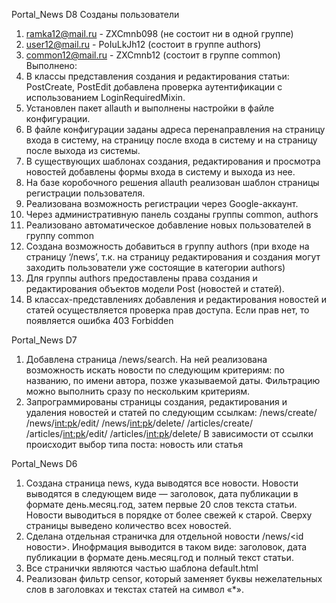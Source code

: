 Portal_News D8
Созданы пользователи
1. ramka12@mail.ru - ZXCmnb098 (не состоит ни в одной группе)
2. user12@mail.ru - PoIuLkJh12 (состоит в группе authors)
3. common12@mail.ru -  ZXCmnb12 (состоит в группе common)
Выполнено:
1. В классы представления создания и редактирования статьи: PostCreate, PostEdit добавлена проверка аутентификации с использованием LoginRequiredMixin.
2. Установлен пакет allauth и выполнены настройки в файле конфигурации.
3. В файле конфигурации заданы адреса перенаправления на страницу входа в систему, на страницу после входа в систему и на страницу после выхода из системы.
4. В существующих шаблонах создания, редактирования и просмотра новостей добавлены формы входа в систему и выхода из нее.
5. На базе коробочного решения allauth реализован шаблон страницы регистрации пользователя.
6. Реализована возможность регистрации через Google-аккаунт.
7. Через административную панель созданы группы common, authors
8. Реализовано автоматическое добавление новых пользователей в группу common
9. Создана возможность добавиться в группу authors (при входе на страницу ‘/news’, т.к. на страницу редактирования и создания могут заходить пользователи уже состоящие в категории authors)
10. Для группы authors предоставлены права создания и редактирования объектов модели Post (новостей и статей).
11. В классах-представлениях добавления и редактирования новостей и статей осуществляется проверка прав доступа. Если прав нет, то появляется ошибка 403 Forbidden

Portal_News D7
1. Добавлена страница /news/search. На ней реализована возможность искать новости по следующим критериям: по названию, по имени автора, позже указываемой даты.
Фильтрацию можно выполнить сразу по нескольким критериям.
2. Запрограммированы страницы создания, редактирования и удаления новостей и статей по следующим ссылкам:
/news/create/
/news/<int:pk>/edit/
/news/<int:pk>/delete/
/articles/create/
/articles/<int:pk>/edit/
/articles/<int:pk>/delete/
В зависимости от ссылки происходит выбор типа поста: новость или статья

Portal_News D6
1. Создана страница news, куда выводятся все новости. Новости выводятся в следующем виде — заголовок, дата публикации в формате день.месяц.год, затем первые 20 слов текста статьи. Новости выводиться в порядке от более свежей к старой. Сверху страницы выведено количество всех новостей.
2. Сделана отдельная страничка для отдельной новости /news/<id новости>. Инофрмация выводится в таком виде: заголовок, дата публикации в формате день.месяц.год и полный текст статьи.
3. Все странички являются частью шаблона default.html
4. Реализован фильтр censor, который заменяет буквы нежелательных слов в заголовках и текстах статей на символ «*».



